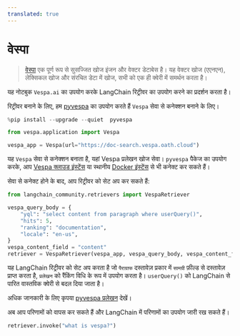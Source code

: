```yaml
---
translated: true
---
```


# वेस्पा

>[वेस्पा](https://vespa.ai/) एक पूर्ण रूप से सुसज्जित खोज इंजन और वेक्टर डेटाबेस है। यह वेक्टर खोज (एएनएन), लेक्सिकल खोज और संरचित डेटा में खोज, सभी को एक ही क्वेरी में समर्थन करता है।

यह नोटबुक `Vespa.ai` का उपयोग करके LangChain रिट्रीवर का उपयोग करने का प्रदर्शन करता है।

रिट्रीवर बनाने के लिए, हम [pyvespa](https://pyvespa.readthedocs.io/en/latest/index.html) का उपयोग करते हैं
`Vespa` सेवा से कनेक्शन बनाने के लिए।

```python
%pip install --upgrade --quiet  pyvespa
```

```python
from vespa.application import Vespa

vespa_app = Vespa(url="https://doc-search.vespa.oath.cloud")
```

यह `Vespa` सेवा से कनेक्शन बनाता है, यहां Vespa प्रलेखन खोज सेवा।
`pyvespa` पैकेज का उपयोग करके, आप [Vespa क्लाउड इंस्टेंस](https://pyvespa.readthedocs.io/en/latest/deploy-vespa-cloud.html)
या स्थानीय [Docker इंस्टेंस](https://pyvespa.readthedocs.io/en/latest/deploy-docker.html) से भी कनेक्ट कर सकते हैं।

सेवा से कनेक्ट होने के बाद, आप रिट्रीवर को सेट अप कर सकते हैं:

```python
from langchain_community.retrievers import VespaRetriever

vespa_query_body = {
    "yql": "select content from paragraph where userQuery()",
    "hits": 5,
    "ranking": "documentation",
    "locale": "en-us",
}
vespa_content_field = "content"
retriever = VespaRetriever(vespa_app, vespa_query_body, vespa_content_field)
```

यह LangChain रिट्रीवर को सेट अप करता है जो `पैराग्राफ` दस्तावेज़ प्रकार में `सामग्री` फ़ील्ड से दस्तावेज़ प्राप्त करता है,
`प्रलेखन` को रैंकिंग विधि के रूप में उपयोग करता है। `userQuery()` को LangChain से पारित वास्तविक क्वेरी से बदल दिया जाता है।

अधिक जानकारी के लिए कृपया [pyvespa प्रलेखन](https://pyvespa.readthedocs.io/en/latest/getting-started-pyvespa.html#Query) देखें।

अब आप परिणामों को वापस कर सकते हैं और LangChain में परिणामों का उपयोग जारी रख सकते हैं।

```python
retriever.invoke("what is vespa?")
```

